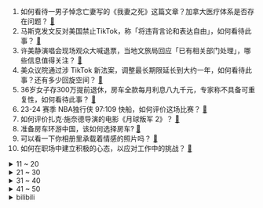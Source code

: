 1. 如何看待一男子悼念亡妻写的《我妻之死》这篇文章？加拿大医疗体系是否存在问题？ [:link:](https://www.zhihu.com/question/653636283)
2. 马斯克发文反对美国禁止TikTok，称「将违背言论和表达自由」，如何看待此事？ [:link:](https://www.zhihu.com/question/653526458)
3. 许美静演唱会现场观众大喊退票，当地文旅局回应「已有相关部门处理」，哪些信息值得关注？ [:link:](https://www.zhihu.com/question/653651513)
4. 美众议院通过涉 TikTok 新法案，调整最长期限延长到大约一年，如何看待此事？还有多少回旋空间？ [:link:](https://www.zhihu.com/question/653625667)
5. 36岁女子存300万提前退休，房车全款每月利息八九千元，专家称不具备可重复性，如何看待此事？ [:link:](https://www.zhihu.com/question/653634390)
6. 23-24 赛季 NBA独行侠 97:109 快船，如何评价这场比赛？ [:link:](https://www.zhihu.com/question/653683836)
7. 如何评价扎克·施奈德导演的电影《月球叛军 2》？ [:link:](https://www.zhihu.com/question/653544026)
8. 准备房车环游中国，该如何选择房车? [:link:](https://www.zhihu.com/question/627175195)
9. 可以看一下你相册里承载着情感的照片吗？ [:link:](https://www.zhihu.com/question/653466443)
10. 如何在职场中建立积极的心态，以应对工作中的挑战？ [:link:](https://www.zhihu.com/question/653627819)
<details>
<summary>11 ~ 20</summary>

11. 现在入手第一辆汽车，预算25万左右，是选油车还是电车？ [:link:](https://www.zhihu.com/question/653471952)
12. 网文是否需要水字数，完全不水字数，非必要不描写，全靠情节拖动节奏可行吗？ [:link:](https://www.zhihu.com/question/585650412)
13. 同事说：“办公室脏了，你没事拖一下吧”你该如何回复他？ [:link:](https://www.zhihu.com/question/652881766)
14. 中药材白术价格较三年前涨了 10 倍，有商家称「不敢拿货」，哪些信息值得关注？ [:link:](https://www.zhihu.com/question/653632494)
15. 4月21日世乒联世界杯，马龙让三追四战胜林高远，夺得男单冠军，如何评价这场比赛？ [:link:](https://www.zhihu.com/question/653673135)
16. 曾经的超市巨头人人乐被实施退市风险警示，去年亏近 5 亿元，传统零售商超如何转型升级？ [:link:](https://www.zhihu.com/question/653641775)
17. 有没有一种食材，没做成美食前都不敢碰，做成美食后却极其好吃？ [:link:](https://www.zhihu.com/question/642200934)
18. 如何看待今晚足总杯半决赛-考文垂vs曼联，3-3平，点球大战曼联4-2险胜? [:link:](https://www.zhihu.com/question/653682192)
19. 老人要怎么样才不遭年轻人讨厌？ [:link:](https://www.zhihu.com/question/501529602)
20. 幼稚和童真的区别是什么？ [:link:](https://www.zhihu.com/question/535581708)
</details>
<details>
<summary>21 ~ 30</summary>

21. 《一人之下》番外《锈铁》完结，如何评价这篇番外？ [:link:](https://www.zhihu.com/question/653632910)
22. 猎鹰回收困难，还是星舰回收困难？ [:link:](https://www.zhihu.com/question/653355091)
23. 当一个人下定决心要改变自己时，真的可以改变吗？ [:link:](https://www.zhihu.com/question/653119748)
24. 2024 年本科新增「汉学与中国学」专业，作为相关行业从业者，你怎么看就业前景？ [:link:](https://www.zhihu.com/question/651409369)
25. 可以分享一句你喜欢的文案吗？ [:link:](https://www.zhihu.com/question/653471790)
26. 2024 赛季 F1 中国大奖赛，维斯塔潘夺冠，周冠宇获第 14 名，如何评价这场比赛？ [:link:](https://www.zhihu.com/question/653650881)
27. 2024澳门乒乓球女子世界杯决赛，孙颖莎4-3战胜王曼昱夺得冠军，两人打满7局，如何评价这场比赛？ [:link:](https://www.zhihu.com/question/653667766)
28. 大学生选购笔记本电脑应该注意哪些问题，2024年轻薄本新品中哪一款最值得推荐？ [:link:](https://www.zhihu.com/question/653654558)
29. 如何看待马龙取得生涯第八个三大赛单打冠军？ [:link:](https://www.zhihu.com/question/653673282)
30. 有哪些「店面很不起眼，但承载了童年味道」的美食老店？ [:link:](https://www.zhihu.com/question/639792413)
</details>
<details>
<summary>31 ~ 40</summary>

31. 如何评价前苏联的N1火箭？ [:link:](https://www.zhihu.com/question/25869462)
32. 如何评价《海贼王》漫画1112话？ [:link:](https://www.zhihu.com/question/653330276)
33. 为什么二次元中许多有俄罗斯角色会被设定成白毛? [:link:](https://www.zhihu.com/question/652461360)
34. 你从别人的旧硬盘里发现了什么有趣的东西？ [:link:](https://www.zhihu.com/question/651339058)
35. 不会迷路的动物有哪些？ [:link:](https://www.zhihu.com/question/653614428)
36. 一个普通家庭，一年存款多少算合理？ [:link:](https://www.zhihu.com/question/305723555)
37. 不读书似乎不影响日常生活，但说自己「不读书」总有种羞耻感，如何克服「不读书」羞耻感？ [:link:](https://www.zhihu.com/question/653243911)
38. 能分享一下孩子做了哪些令你哭笑不得的事吗？ [:link:](https://www.zhihu.com/question/653576819)
39. 什么是人间最美的相遇？ [:link:](https://www.zhihu.com/question/653597571)
40. 暴雨预警升级，广东 27 个水文站超警戒，北江流域将现接近百年一遇洪水，目前当地情况如何？ [:link:](https://www.zhihu.com/question/653651534)
</details>
<details>
<summary>41 ~ 50</summary>

41. 理性讨论，绝区零开服会引起行业大地震吗? [:link:](https://www.zhihu.com/question/653549407)
42. 高中自学什么教材好？ [:link:](https://www.zhihu.com/question/648024608)
43. 南方多地遭遇极端降水，广东预测将出现 50 年一遇洪水，深圳全市进入暴雨防御状态，哪些信息值得关注？ [:link:](https://www.zhihu.com/question/653582421)
44. 2024澳门乒乓球女子世界杯半决赛，孙颖莎4-2战胜卫冕冠军陈梦晋级决赛，怎么评价这场比赛？ [:link:](https://www.zhihu.com/question/653575761)
45. 《知否》里谁最适合做丈夫？ [:link:](https://www.zhihu.com/question/431060193)
46. 退市不到半年，东芝拟在日本裁员约 5000 人，人员遣散成本或达 47 亿元人民币，哪些信息值得关注？ [:link:](https://www.zhihu.com/question/653566470)
47. 看见有人形容一款手游“叫好不叫座”，这种手游真的存在吗？ [:link:](https://www.zhihu.com/question/653523537)
48. 马斯克宣布推迟访问印度，特斯拉股价年内跌超40%，超 3000 亿美元市值蒸发，哪些信息值得关注？ [:link:](https://www.zhihu.com/question/653566462)
49. 为什么日本漫画一直以纸质书为主，却还有大跨页这种作画形式呢？ [:link:](https://www.zhihu.com/question/649422278)
50. 如何用“6”“6”“2”“6”“1”“3”“1”“0”造句？ [:link:](https://www.zhihu.com/question/653309725)
</details><details>
<summary>bilibili</summary>

</details>
